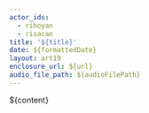 ```yaml
---
actor_ids:
  - rihoyan
  - risacan
title: '${title}'
date: ${formattedDate}
layout: art19
enclosure_url: ${url}
audio_file_path: ${audioFilePath}
---
```

${content}
